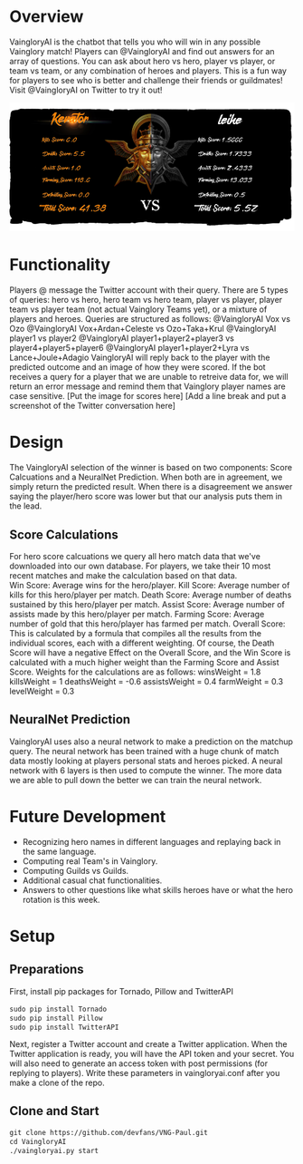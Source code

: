 # Overview
VaingloryAI is the chatbot that tells you who will win in any possible Vainglory match! Players can @VaingloryAI and find out answers for an array of questions. You can ask about hero vs hero, player vs player, or team vs team, or any combination of heroes and players. This is a fun way for players to see who is better and challenge their friends or guildmates!
Visit @VaingloryAI on Twitter to try it out!

![Reply-Sample](https://github.com/devfans/VNG-Paul/blob/master/PaulsReply_Sample.png)

# Functionality
Players @ message the Twitter account with their query. There are 5 types of queries: hero vs hero, hero team vs hero team, player vs player, player team vs player team (not actual Vainglory Teams yet), or a mixture of players and heroes. Queries are structured as follows:
@VaingloryAI Vox vs Ozo
@VaingloryAI Vox+Ardan+Celeste vs Ozo+Taka+Krul
@VaingloryAI player1 vs player2
@VaingloryAI player1+player2+player3 vs player4+player5+player6
@VaingloryAI player1+player2+Lyra vs Lance+Joule+Adagio
VaingloryAI will reply back to the player with the predicted outcome and an image of how they were scored. 
If the bot receives a query for a player that we are unable to retreive data for, we will return an error message and remind them that Vainglory player names are case sensitive.
[Put the image for scores here]
[Add a line break and put a screenshot of the Twitter conversation here]
# Design
The VaingloryAI selection of the winner is based on two components: Score Calcuations and a NeuralNet Prediction. When both are in agreement, we simply return the predicted result. When there is a disagreement we answer saying the player/hero score was lower but that our analysis puts them in the lead. 
## Score Calculations
For hero score calcuations we query all hero match data that we've downloaded into our own database. For players, we take their 10 most recent matches and make the calculation based on that data.  
Win Score: Average wins for the hero/player.
Kill Score: Average number of kills for this hero/player per match.
Death Score: Average number of deaths sustained by this hero/player per match.
Assist Score: Average number of assists made by this hero/player per match.
Farming Score: Average number of gold that this hero/player has farmed per match.
Overall Score: This is calculated by a formula that compiles all the results from the individual scores, each with a different weighting. Of course, the Death Score will have a negative Effect on the Overall Score, and the Win Score is calculated with a much higher weight than the Farming Score and Assist Score.
Weights for the calculations are as follows:
winsWeight = 1.8
killsWeight = 1
deathsWeight = -0.6
assistsWeight = 0.4
farmWeight = 0.3
levelWeight = 0.3
## NeuralNet Prediction
VaingloryAI uses also a neural network to make a prediction on the matchup query. The neural network has been trained with a huge chunk of match data mostly looking at players personal stats and heroes picked. A neural network with 6 layers is then used to compute the winner. The more data we are able to pull down the better we can train the neural network.
# Future Development
- Recognizing hero names in different languages and replaying back in the same language.
- Computing real Team's in Vainglory.
- Computing Guilds vs Guilds.
- Additional casual chat functionalities.
- Answers to other questions like what skills heroes have or what the hero rotation is this week.
# Setup
## Preparations
First, install pip packages for Tornado, Pillow and TwitterAPI
```
sudo pip install Tornado
sudo pip install Pillow
sudo pip install TwitterAPI
```
Next, register a Twitter account and create a Twitter application. When the Twitter application is ready, you will have the API token and your secret. You will also need to generate an access token with post permissions (for replying to players). Write these parameters in vaingloryai.conf after you make a clone of the repo.
## Clone and Start
```
git clone https://github.com/devfans/VNG-Paul.git
cd VaingloryAI
./vaingloryai.py start
```
